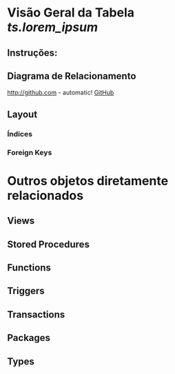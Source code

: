 # Visão Geral da Tabela _ts.lorem_ipsum_
## Instruções:


## Diagrama de Relacionamento
http://github.com - automatic!
[GitHub](http://github.com)


## Layout

### Índices

### Foreign Keys

# Outros objetos diretamente relacionados
## Views

## Stored Procedures

## Functions

## Triggers

## Transactions

## Packages

## Types


